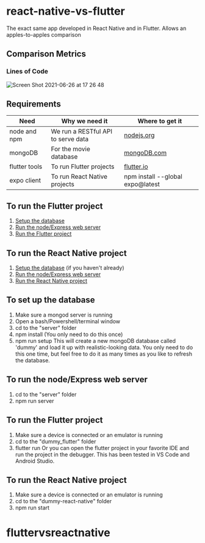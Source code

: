 # react-native-vs-flutter
The exact same app developed in React Native and in Flutter. Allows an apples-to-apples comparison
## Comparison Metrics

### Lines of Code

![Screen Shot 2021-06-26 at 17 26 48](https://user-images.githubusercontent.com/1935696/123540221-46c21200-d73e-11eb-8558-e0b0378de5ea.png)

## Requirements
| Need          | Why we need it                     | Where to get it |
| ------------- | ---------------------------------- | ------------------------------------- |
| node and npm  | We run a RESTful API to serve data | [nodejs.org](http://nodejs.org/download) | 
| mongoDB       | For the movie database             | [mongoDB.com](https://www.mongodb.com/download-center#community) | 
| flutter tools | To run Flutter projects            | [flutter.io](https://flutter.dev/docs/get-started/install) |
| expo client   | To run React Native projects       | npm install --global expo@latest |

## To run the Flutter project
1. [Setup the database](#to-set-up-the-database)
2. [Run the node/Express web server](#to-run-the-node/express-web-server)
3. [Run the Flutter project](#to-run-the-flutter-project)

## To run the React Native project
1. [Setup the database](#to-set-up-the-database) (if you haven't already)
2. [Run the node/Express web server](#to-run-the-node/express-web-server)
3. [Run the React Native project](#to-run-the-react-native-project)

## To set up the database
1. Make sure a mongod server is running
2. Open a bash/Powershell/terminal window
3. cd to the "server" folder
4. npm install (You only need to do this once)
5. npm run setup
This will create a new mongoDB database called 'dummy' and load it up
with realistic-looking data. You only need to do this one time, but feel free to do it as many times as you like to refresh the database.

## To run the node/Express web server
1. cd to the "server" folder
2. npm run server

## To run the Flutter project
1. Make sure a device is connected or an emulator is running
2. cd to the "dummy_flutter" folder
3. flutter run
Or you can open the flutter project in your favorite IDE and run the project in the debugger. This has been tested in VS Code and Android Studio.

## To run the React Native project
1. Make sure a device is connected or an emulator is running
2. cd to the "dummy-react-native" folder
3. npm run start
# fluttervsreactnative

